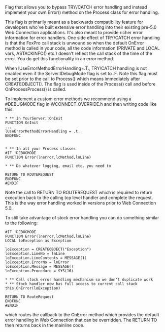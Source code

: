 ﻿Flag that allows you to bypass TRY/CATCH error handling and instead implement your own Error() method on the Process class for error handling.

This flag is primarily meant as a backwards compatibility feature for developers who've built extensive error handling into their existing pre-5.0 Web Connection applications. It's also meant to provide richer error information for error handlers. One side effect of TRY/CATCH error handling is that the FoxPro call stack is unwound so when the default OnError method is called in your code, all the code information (PRIVATE and LOCAL vars, ASTACKINFO() etc.) doesn't reflect the call stack of the time of the error. You do get this functionality in an error method.

When lUseErrorMethodErrorHandling=.T., TRY\CATCH handling is not enabled even if the Server.lDebugMode flag is set to .F. Note this flag must be set prior to the call to Process() which means immediately after CREATEOBJECT(). The flag is used inside of the Process() call and before OnProcessProcess() is called.

To implement a custom error methods we recommend using a #DEBUGMODE flag in WCONNECT_OVERRIDE.h and then writing code like this:

```foxpro
* ** In YourServer::OnInit
FUNCTION OnInit
...
lUseErrorMethodErrorHandling = .t.
ENDFUNC


* ** In all your Process classes
#IF !DEBUGMODE
FUNCTION Error(lnerror,lcMethod,lnLine)

* ** Do whatever logging, email etc. you need to 

RETURN TO ROUTEREQUEST
ENDFUNC
#ENDIF
```

Note the call to RETURN TO ROUTEREQUEST which is required to return execution back to the calling top level handler and complete the request. This is the way error handling worked in versions prior to Web Connection 5.0.

To still take advantage of stock error handling you can do something similar to the following:

```foxpro
#IF !DEBUGMODE
FUNCTION Error(lnerror,lcMethod,lnLine)
LOCAL loException as Exception

loException = CREATEOBJECT("Exception")
loException.LineNo = lnLine
loException.LineContents = MESSAGE(1)
loException.ErrorNo = lnError
loException.Message = MESSAGE()
loException.Procedure = SYS(16)

* ** Call stock error handling mechanism so we don't duplicate work
* ** Stock handler now has full access to current call stack
this.OnError(loException)

RETURN TO RouteRequest
ENDFUNC
#ENDIF
```

which routes the callback to the OnError method which provides the default error handling in Web Connection that can be overridden. The RETURN TO then returns back in the mainline code.